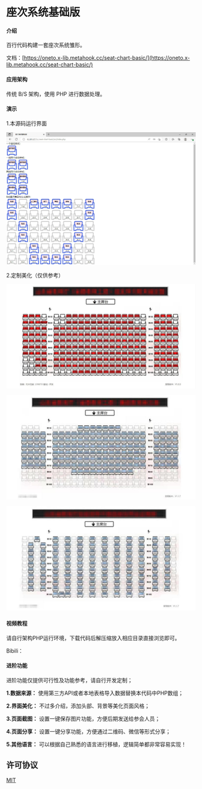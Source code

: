 # 座次系统基础版

#### 介绍

百行代码构建一套座次系统雏形。

文档：[https://oneto.x-lib.metahook.cc/seat-chart-basic/](https://oneto.x-lib.metahook.cc/seat-chart-basic/)

#### 应用架构

传统 B/S 架构，使用 PHP 进行数据处理。

#### 演示

1.本源码运行界面

![本源码运行界面](demo1.jpg)


2.定制美化（仅供参考）

![定制美化](demo2.jpg)

![定制美化](demo3.jpg)

![定制美化](demo4.jpg)

#### 视频教程

请自行架构PHP运行环境，下载代码后解压缩放入相应目录直接浏览即可。

Bibili：

#### 进阶功能

进阶功能仅提供可行性及功能参考，请自行开发定制；

**1.数据来源：** 使用第三方API或者本地表格导入数据替换本代码中PHP数组；

**2.界面美化：** 不过多介绍，添加头部、背景等美化页面风格；

**3.页面截图：** 设置一键保存图片功能，方便后期发送给参会人员；

**4.页面分享：** 设置一键分享功能，方便通过二维码、微信等形式分享；
 
**5.其他语言：** 可以根据自己熟悉的语言进行移植，逻辑简单都非常容易实现！

## 许可协议

[MIT](https://github.com/OpenWHY/seat-chart-basic/blob/main/LICENSE)